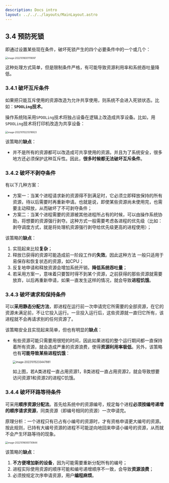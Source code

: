 ```yaml
---
description: Docs intro
layout: ../../../layouts/MainLayout.astro
---
```


## 3.4 预防死锁

即通过设置某些现在条件，破坏死锁产生的四个必要条件中的一个或几个：

<img src="https://images.drshw.tech/images/notes/image-20221016001119097.png" alt="image-20221016001119097" style="zoom:50%;" />

这种处理方式简单，但是限制条件严格，有可能导致资源利用率和系统吞吐量降低。

### 3.4.1 破坏互斥条件

如果把只能互斥使用的资源改造为允许共享使用，则系统不会进入死锁状态。比如：**`SPOOLing`技术**。

操作系统陆采用`SPOOLing`技术将独占设备在逻辑上改造成共享设备。比如，用`SPOOLing`技术将打印机改造为共享设备：

<img src="https://images.drshw.tech/images/notes/image-20221015225316923.png" alt="image-20221015225316923" style="zoom:50%;" />

该策略的**缺点**：

+ 并不是所有的资源都可以改造成可共享使用的资源。并且为了系统安全，很多地方还必须保护这种互斥性。因此，**很多时候都无法破坏互斥条件**。

### 3.4.2 破坏不剥夺条件

有以下几种方案：

+ 方案一：当某个进程请求新的资源得不到满足时，它必须立即释放保持的所有资源，待以后需要时再重新申请。也就是说，即使某些资源尚未使用完，也需要主动释放，从而破坏了不可剥夺条件；
+ 方案二：当某个进程需要的资源被其他进程所占有的时候，可以由操作系统协助，将想要的资源强行剥夺。这种方式一般需要考虑各进程的优先级（比如：剥夺调度方式，就是将处理机资源强行剥夺给优先级更高的进程使用）；

该策略的**缺点**：

1. 实现起来比较**复杂**；
2. 释放已获得的资源可能造成前一阶段工作的**失效**。因此这种方法 一般只适用于易保存和恢复状态的资源，如CPU；
3. 反复地申请和释放资源会增加系统开销，**降低系统吞吐量**；
4. 若采用方案一，意味着只要暂时得不到某个资源，之前获得的那些资源就需要放弃，以后再重新申请，如果一直发生这样的情况，就会导致**进程饥饿**。

### 3.4.3 破坏请求和保持条件

可以**采用静态分配方法**，即进程在运行前一次申请完它所需要的全部资源，在它的资源未满足前，不让它投入运行。一旦投入运行后，这些资源就一直归它所有，该进程就不会再请求别的任何资源了。

该策略安全且实现起来简单，但也有明显的**缺点**：

+ 有些资源可能只需要用很短的时间，因此如果进程的整个运行期间都一直保持着所有资源，就会造成严重的资源浪费，使得**资源利用率极低**。另外，该策略也有**可能导致某些进程饥饿**：

  <img src="https://images.drshw.tech/images/notes/image-20221015233447881.png" alt="image-20221015233447881" style="zoom:60%;" />

  如上图，若A类进程一直占用资源1，B类进程一直占用资源2，就会导致想要访问资源1和资源2的进程C饥饿。

### 3.4.4 破坏环路等待条件

可采用**顺序资源分配法**。首先给系统中的资源编号，规定每个进程**必须按编号递增的顺序请求资源**，同类资源（即编号相同的资源）一次申请完。

原理分析：一个进程只有已占有小编号的资源时，才有资格申请更大编号的资源。按此规则，已持有大编号资源的进程不可能逆向地回来申请小编号的资源，从而就不会产生环路等待的现象。

<img src="https://images.drshw.tech/images/notes/image-20221016000730644.png" alt="image-20221016000730644" style="zoom:50%;" />

该策略的**缺点**：

1. **不方便增加新的设备**，因为可能需要重新分配所有的编号；
2. 进程实际使用资源的顺序可能和编号递增顺序不一致，会导致**资源浪费**；
3. 必须按规定次序申请资源，用户**编程麻烦**。
